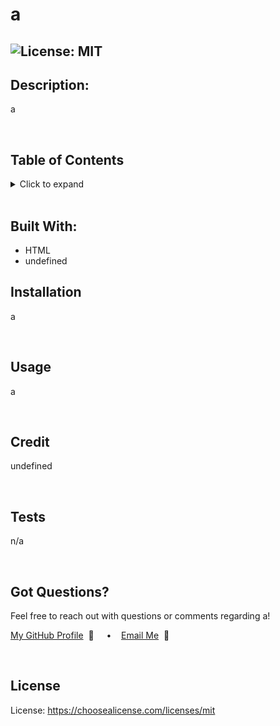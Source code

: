 
  # a

  ## ![License: MIT](https://img.shields.io/badge/License-MIT-yellow.svg) 

  ## **Description:**
  a
  
  <br/>
  
  ## **Table of Contents**
  <details>
  <summary>Click to expand</summary>

  ### [Built With](#Built-With:)
  ### [Description](#Description)
  ### [Installation](#Installation)
  ### [Usage](#Usage)
  ### [Credit](#Credit)
  ### [Tests](#Tests)
  ### [Contact Me](#Got-Questions?)
  ### [License](#License)
  </details>

  <br/>
  
  ## **Built With:**
  + HTML
  + undefined


  ## **Installation** 
  a 

  <br/>
  
  ## **Usage**
  a
  
  <br/>
  
  ## **Credit**
  undefined
  
  <br/>
  
  ## **Tests**
  n/a
  
  <br/>
  
  ## **Got Questions?**
  Feel free to reach out with questions or comments regarding a!
  
  [My GitHub Profile](https://github.com/a)&nbsp; 📂  &nbsp;&nbsp;&nbsp; • &nbsp;&nbsp;&nbsp;[Email Me](a)&nbsp; 📧

  <br/>
  
  ## **License**
  License:  https://choosealicense.com/licenses/mit
  